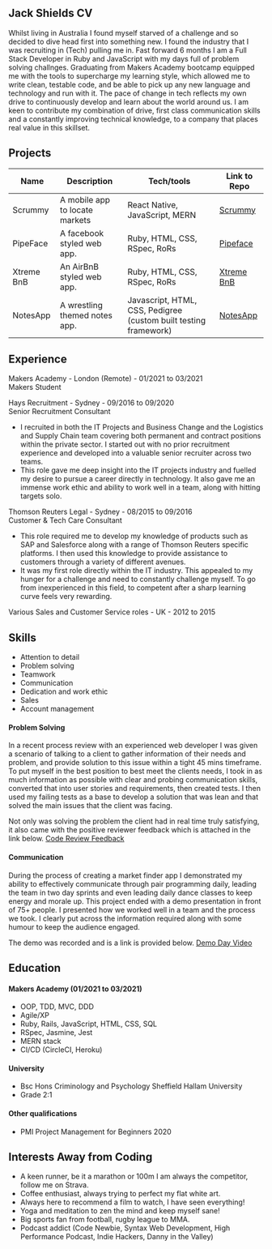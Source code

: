 ## Jack Shields CV

Whilst living in Australia I found myself starved of a challenge and so decided to dive head first into something new. I found the industry that I was recruiting in (Tech) pulling me in. Fast forward 6 months I am a Full Stack Developer in Ruby and JavaScript with my days full of problem solving challnges. Graduating from Makers Academy bootcamp equipped me with the tools to supercharge my learning style, which allowed me to write clean, testable code, and be able to pick up any new language and technology and run with it. The pace of change in tech reflects my own drive to continuously develop and learn about the world around us. I am keen to contribute my combination of drive, first class communication skills and a constantly improving technical knowledge, to a company that places real value in this skillset.


## Projects

| Name                         | Description                      | Tech/tools                    | Link to Repo
| ---------------------------- | -----------------                | -----------------             | ---------------
| Scrummy                      | A mobile app to locate markets   | React Native, JavaScript, MERN| [Scrummy](https://github.com/jshields123/MarketFinder)
| PipeFace                     | A facebook styled web app.       | Ruby, HTML, CSS, RSpec, RoRs  | [Pipeface](https://github.com/jshields123/acebook--Pipeface-)
| Xtreme BnB                   | An AirBnB styled web app.        | Ruby, HTML, CSS, RSpec, RoRs  | [Xtreme BnB](https://github.com/jshields123/Xtreme_Prestige_Worldwide_BnB)
| NotesApp                     | A wrestling themed notes app.    | Javascript, HTML, CSS, Pedigree (custom built testing framework)| [NotesApp](https://github.com/HolsDuckett/Notes-App) 
                                                       

## Experience

Makers Academy - London (Remote) - 01/2021 to 03/2021  
Makers Student

Hays Recruitment - Sydney - 09/2016 to 09/2020  
Senior Recruitment Consultant

-  I recruited in both the IT Projects and Business Change and the Logistics and Supply Chain team covering both permanent and contract positions within the private sector. I started out with no prior recruitment experience and developed into a valuable senior recruiter across two teams.
-  This role gave me deep insight into the IT projects industry and fuelled my desire to pursue a career directly in technology. It also gave me an immense work ethic and ability to work well in a team, along with hitting targets solo.

Thomson Reuters Legal - Sydney - 08/2015 to 09/2016  
Customer & Tech Care Consultant

- This role required me to develop my knowledge of products such as SAP and Salesforce along with a range of Thomson Reuters specific platforms. I then used this knowledge to provide assistance to customers through a variety of different avenues.
- It was my first role directly within the IT industry. This appealed to my hunger for a challenge and need to constantly challenge myself. To go from inexperienced in this field, to competent after a sharp learning curve feels very rewarding.

Various Sales and Customer Service roles - UK - 2012 to 2015


## Skills

- Attention to detail
- Problem solving
- Teamwork
- Communication
- Dedication and work ethic
- Sales
- Account management


#### Problem Solving

In a recent process review with an experienced web developer I was given a scenario of talking to a client to gather information of their needs and problem, and provide solution to this issue within a tight 45 mins timeframe. To put myself in the best position to best meet the clients needs, I took in as much information as possible with clear and probing communication skills, converted that into user stories and requirements, then created tests. I then used my failing tests as a base to develop a solution that was lean and that solved the main issues that the client was facing.

Not only was solving the problem the client had in real time truly satisfying, it also came with the positive reviewer feedback which is attached in the link below.
[Code Review Feedback](https://github.com/jshields123/CV/blob/master/2021-03-11-Yellow%20Gengar%2025-feedback.pdf)


#### Communication
During the process of creating a market finder app I demonstrated my ability to effectively communicate through pair programming daily, leading the team in two day sprints and even leading daily dance classes to keep energy and morale up. This project ended with a demo presentation in front of 75+ people. I presented how we worked well in a team and the process we took. I clearly put across the information required along with some humour to keep the audience engaged.

The demo was recorded and is a link is provided below.
[Demo Day Video](https://youtu.be/ZS8sKxE3Hqk)


## Education

#### Makers Academy (01/2021 to 03/2021)

- OOP, TDD, MVC, DDD
- Agile/XP
- Ruby, Rails, JavaScript, HTML, CSS, SQL
- RSpec, Jasmine, Jest
- MERN stack
- CI/CD (CircleCI, Heroku)

#### University 

- Bsc Hons Criminology and Psychology
  Sheffield Hallam University
- Grade 2:1

#### Other qualifications

- PMI Project Management for Beginners 2020


## Interests Away from Coding

- A keen runner, be it a marathon or 100m I am always the competitor, follow me on Strava.
- Coffee enthusiast, always trying to perfect my flat white art.
- Always here to recommend a film to watch, I have seen everything!
- Yoga and meditation to zen the mind and keep myself sane!
- Big sports fan from football, rugby league to MMA.
- Podcast addict (Code Newbie, Syntax Web Development, High Performance Podcast, Indie Hackers, Danny in the Valley)

